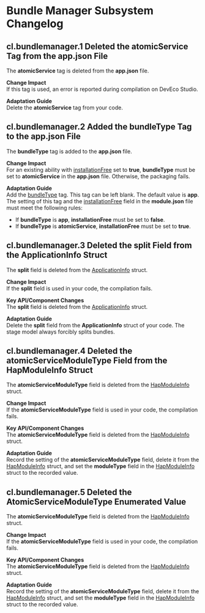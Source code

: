 # Bundle Manager Subsystem Changelog

## cl.bundlemanager.1 Deleted the atomicService Tag from the app.json File
The **atomicService** tag is deleted from the **app.json** file.

**Change Impact**<br>
If this tag is used, an error is reported during compilation on DevEco Studio.

**Adaptation Guide**<br>
Delete the **atomicService** tag from your code.

## cl.bundlemanager.2 Added the bundleType Tag to the app.json File
The **bundleType** tag is added to the **app.json** file.

**Change Impact**<br>
For an existing ability with [installationFree](../../../application-dev/quick-start/module-configuration-file.md) set to **true**, **bundleType** must be set to **atomicService** in the **app.json** file. Otherwise, the packaging fails.

**Adaptation Guide**<br>
Add the [bundleType](../../../application-dev/quick-start/app-configuration-file.md) tag. This tag can be left blank. The default value is **app**. The setting of this tag and the [installationFree](../../../application-dev/quick-start/module-configuration-file.md) field in the **module.json** file must meet the following rules:
- If **bundleType** is **app**, **installationFree** must be set to **false**.
- If **bundleType** is **atomicService**, **installationFree** must be set to **true**.

## cl.bundlemanager.3 Deleted the split Field from the ApplicationInfo Struct

The **split** field is deleted from the [ApplicationInfo](https://gitee.com/openharmony/interface_sdk-js/blob/master/api/bundleManager/ApplicationInfo.d.ts) struct.

**Change Impact**<br>
If the **split** field is used in your code, the compilation fails.

**Key API/Component Changes**<br>
The **split** field is deleted from the [ApplicationInfo](https://gitee.com/openharmony/interface_sdk-js/blob/master/api/bundleManager/ApplicationInfo.d.ts) struct.

**Adaptation Guide**<br>
Delete the **split** field from the **ApplicationInfo** struct of your code. The stage model always forcibly splits bundles.

## cl.bundlemanager.4 Deleted the atomicServiceModuleType Field from the HapModuleInfo Struct

The **atomicServiceModuleType** field is deleted from the [HapModuleInfo](https://gitee.com/openharmony/interface_sdk-js/blob/master/api/bundleManager/HapModuleInfo.d.ts) struct.

**Change Impact**<br>
If the **atomicServiceModuleType** field is used in your code, the compilation fails.

**Key API/Component Changes**<br>
The **atomicServiceModuleType** field is deleted from the [HapModuleInfo](https://gitee.com/openharmony/interface_sdk-js/blob/master/api/bundleManager/HapModuleInfo.d.ts) struct.

**Adaptation Guide**<br>
Record the setting of the **atomicServiceModuleType** field, delete it from the [HapModuleInfo](https://gitee.com/openharmony/interface_sdk-js/blob/master/api/bundleManager/HapModuleInfo.d.ts) struct, and set the **moduleType** field in the [HapModuleInfo](https://gitee.com/openharmony/interface_sdk-js/blob/master/api/bundleManager/HapModuleInfo.d.ts) struct to the recorded value.

## cl.bundlemanager.5 Deleted the AtomicServiceModuleType Enumerated Value

The **atomicServiceModuleType** field is deleted from the [HapModuleInfo](https://gitee.com/openharmony/interface_sdk-js/blob/master/api/bundleManager/HapModuleInfo.d.ts) struct.

**Change Impact**<br>
If the **atomicServiceModuleType** field is used in your code, the compilation fails.

**Key API/Component Changes**<br>
The **atomicServiceModuleType** field is deleted from the [HapModuleInfo](https://gitee.com/openharmony/interface_sdk-js/blob/master/api/bundleManager/HapModuleInfo.d.ts) struct.

**Adaptation Guide**<br>
Record the setting of the **atomicServiceModuleType** field, delete it from the [HapModuleInfo](https://gitee.com/openharmony/interface_sdk-js/blob/master/api/bundleManager/HapModuleInfo.d.ts) struct, and set the **moduleType** field in the [HapModuleInfo](https://gitee.com/openharmony/interface_sdk-js/blob/master/api/bundleManager/HapModuleInfo.d.ts) struct to the recorded value.

